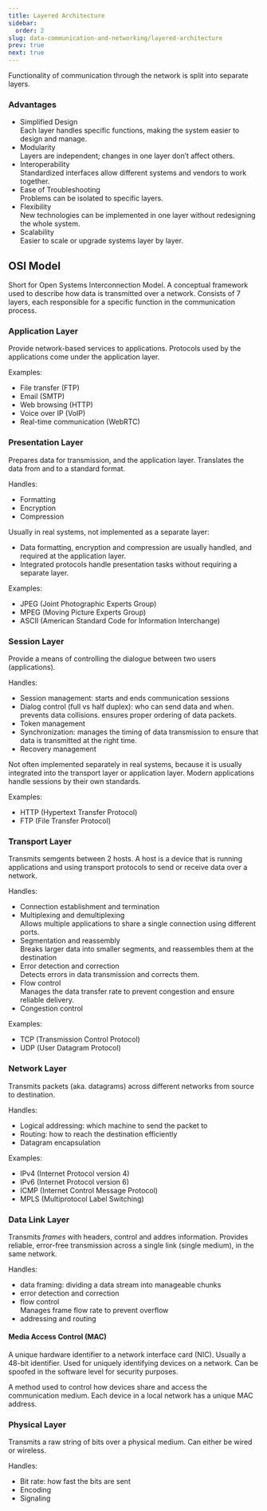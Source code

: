 ```yaml
---
title: Layered Architecture
sidebar:
  order: 2
slug: data-communication-and-networking/layered-architecture
prev: true
next: true
---
```


Functionality of communication through the network is split into separate layers.

### Advantages

- Simplified Design  
  Each layer handles specific functions, making the system easier to design and manage.
- Modularity  
  Layers are independent; changes in one layer don’t affect others.
- Interoperability  
  Standardized interfaces allow different systems and vendors to work together.
- Ease of Troubleshooting  
  Problems can be isolated to specific layers.
- Flexibility  
  New technologies can be implemented in one layer without redesigning the whole system.
- Scalability  
  Easier to scale or upgrade systems layer by layer.

## OSI Model

Short for Open Systems Interconnection Model. A conceptual framework used to describe how data is transmitted over a network. Consists of 7 layers, each responsible for a specific function in the communication process.

### Application Layer

Provide network-based services to applications. Protocols used by the applications come under the application layer.

Examples:
- File transfer (FTP)
- Email (SMTP)
- Web browsing (HTTP)
- Voice over IP (VoIP)
- Real-time communication (WebRTC)

### Presentation Layer
Prepares data for transmission, and the application layer. Translates the data from and to a standard format.

Handles:
- Formatting
- Encryption
- Compression

Usually in real systems, not implemented as a separate layer:
- Data formatting, encryption and compression are usually handled, and required at the application layer.
- Integrated protocols handle presentation tasks without requiring a separate layer.

Examples:
- JPEG (Joint Photographic Experts Group)
- MPEG (Moving Picture Experts Group)
- ASCII (American Standard Code for Information Interchange)

### Session Layer

Provide a means of controlling the dialogue between two users (applications).

Handles:
- Session management: starts and ends communication sessions
- Dialog control (full vs half duplex): who can send data and when. prevents data collisions. ensures proper ordering of data packets.
- Token management
- Synchronization: manages the timing of data transmission to ensure that data is transmitted at the right time.
- Recovery management

Not often implemented separately in real systems, because it is usually integrated into the transport layer or application layer. Modern applications handle sessions by their own standards.

Examples:
- HTTP (Hypertext Transfer Protocol)
- FTP (File Transfer Protocol)

### Transport Layer

Transmits semgents between 2 hosts. A host is a device that is running applications and using transport protocols to send or receive data over a network.

Handles:
- Connection establishment and termination
- Multiplexing and demultiplexing   
  Allows multiple applications to share a single connection using different ports.
- Segmentation and reassembly   
  Breaks larger data into smaller segments, and reassembles them at the destination
- Error detection and correction   
  Detects errors in data transmission and corrects them.
- Flow control   
  Manages the data transfer rate to prevent congestion and ensure reliable delivery.
- Congestion control

Examples:
- TCP (Transmission Control Protocol)
- UDP (User Datagram Protocol)

### Network Layer

Transmits packets (aka. datagrams) across different networks from source to destination.

Handles:

- Logical addressing: which machine to send the packet to
- Routing: how to reach the destination efficiently
- Datagram encapsulation

Examples:
- IPv4 (Internet Protocol version 4)
- IPv6 (Internet Protocol version 6)
- ICMP (Internet Control Message Protocol)
- MPLS (Multiprotocol Label Switching)

### Data Link Layer

Transmits _frames_ with headers, control and addres information. Provides reliable, error-free transmission across a single link (single medium), in the same network.

Handles:

- data framing: dividing a data stream into manageable chunks
- error detection and correction
- flow control   
  Manages frame flow rate to prevent overflow
- addressing and routing

#### Media Access Control (MAC)

A unique hardware identifier to a network interface card (NIC). Usually a 48-bit identifier. Used for uniquely identifying devices on a network. Can be spoofed in the software level for security purposes.

A method used to control how devices share and access the communication medium. Each device in a local network has a unique MAC address.

### Physical Layer

Transmits a raw string of bits over a physical medium. Can either be wired or wireless.

Handles:
- Bit rate: how fast the bits are sent
- Encoding
- Signaling
